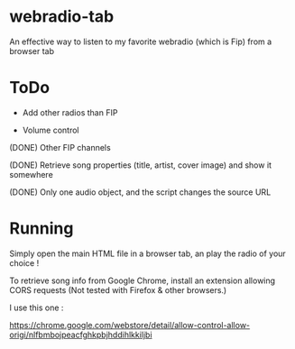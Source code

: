 # webradio-tab
An effective way to listen to my favorite webradio (which is Fip) from a browser tab


# ToDo
- Add other radios than FIP

- Volume control

(DONE) Other FIP channels

(DONE) Retrieve song properties (title, artist, cover image) and show it somewhere

(DONE) Only one audio object, and the script changes the source URL 

# Running
Simply open the main HTML file in a browser tab, an play the radio of your choice !

To retrieve song info from Google Chrome, install an extension allowing CORS requests (Not tested with Firefox & other browsers.)

I use this one :

https://chrome.google.com/webstore/detail/allow-control-allow-origi/nlfbmbojpeacfghkpbjhddihlkkiljbi
